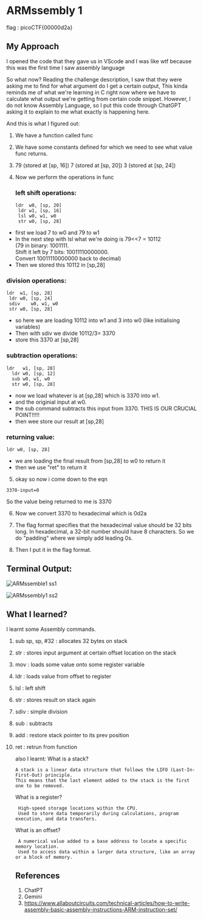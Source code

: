 # ARMssembly 1
flag : picoCTF{00000d2a}  

## My Approach
I opened the code that they gave us in VScode and I was like wtf because this was the first time I saw assembly language

So what now? Reading the challenge description, I saw that they were asking me to find for what argument do I get a certain output, This kinda 
reminds me of what we're learning in C right now where we have to calculate what output we're getting from certain code snippet.
However, I do not know Assembly Language, so I put this code through ChatGPT asking it to explain to me what exactly is happening here.

And this is what I figured out:  

1. We have a function called func
2. We have some constants defined for which we need to see what value func returns.
3. 79 (stored at [sp, 16])
   7 (stored at [sp, 20])
   3 (stored at [sp, 24])
4. Now we perform the operations in func
   
    ### left shift operations:
   ```
   ldr	w0, [sp, 20]
	ldr	w1, [sp, 16]
	lsl	w0, w1, w0
	str	w0, [sp, 28]
   ```
 -  first we load 7 to w0 and 79 to w1  
 -  In the next step with lsl what we're doing is 79<<7 = 10112  
(79 in binary: 1001111.  
Shift it left by 7 bits: 10011110000000.  
Convert 10011110000000 back to decimal)  
  -  Then we stored this 10112 in [sp,28]  
  
  ### division operations:
   ```
   ldr	w1, [sp, 28]
	ldr	w0, [sp, 24]
	sdiv	w0, w1, w0
	str	w0, [sp, 28]
   ```
  - so here we are  loading 10112 into w1 and 3 into  w0 (like initialising variables)  
  - Then with sdiv we divide 10112/3= 3370  
  - store this 3370 at [sp,28]  

  ### subtraction operations:  
  ```
  ldr	w1, [sp, 28]
	ldr	w0, [sp, 12]
	sub	w0, w1, w0
	str	w0, [sp, 28]
```
- now we load whatever is at [sp,28] which is 3370 into w1.  
- and the originial input at w0.  
- the sub command  subtracts this input from 3370. THIS IS OUR CRUCIAL POINT!!!!!  
- then wee store our result at [sp,28]    

### returning  value:
```
ldr	w0, [sp, 28]
```
- we are loading the final result from [sp,28] to w0 to return it  
- then we use "ret" to return it

 5. okay so now i come down to the eqn 
```
3370-input=0
```
So the value being returned to me is 3370  

6. Now we convert 3370 to hexadecimal
   which is 0d2a  
   
7. The flag format specifies that the hexadecimal value should be 32 bits long. In hexadecimal, a 32-bit number should have 8 characters.
   So we do "padding" where we simply add leading 0s.
   
9. Then I put it in the flag format.  


## Terminal Output:

![ARMssemble1 ss1](https://github.com/user-attachments/assets/6f5bec04-bd63-4983-92ba-bd95fc4fa3ae)

![ARMssembly1 ss2](https://github.com/user-attachments/assets/5b82173f-9fe4-43dc-8e0b-c06560052bf0)


## What I learned?
   
   I learnt some Assembly commands.
   1. sub sp, sp, #32 : allocates 32 bytes on stack
   2. str : stores input argument at certain offset location on the stack
   3. mov : loads some value onto some register variable
   4. ldr : loads value from offset to register
   5. lsl : left shift
   6. str : stores result on stack again
   7. sdiv : simple division
   8. sub : subtracts
   9. add : restore stack pointer to its prev position
   10. ret : retrun from function

       also I learnt:
       What is a stack?
       
           A stack is a linear data structure that follows the LIFO (Last-In-First-Out) principle.
           This means that the last element added to the stack is the first one to be removed.
       What is a register?
       
            High-speed storage locations within the CPU. 
            Used to store data temporarily during calculations, program execution, and data transfers.
       What is an offset?
       
            A numerical value added to a base address to locate a specific memory location.
            Used to access data within a larger data structure, like an array or a block of memory.

       ## References
       1. ChatPT   
       2. Gemini   
       3. https://www.allaboutcircuits.com/technical-articles/how-to-write-assembly-basic-assembly-instructions-ARM-instruction-set/

